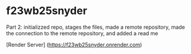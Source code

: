 # f23wb25snyder

Part 2: initializzed repo, stages the files, made a remote repository, made the connection to the remote repository, and added a read me

[Render Server] (https://f23wb25snyder.onrender.com)
